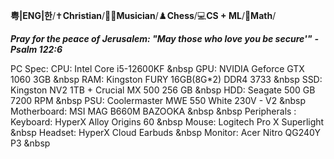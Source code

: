 **粤|ENG|한**/✝️**Christian**/🎸🎹**Musician**/♟️**Chess**/💻**CS + ML**/📐**Math**/

***Pray for the peace of Jerusalem: "May those who love you be secure'"***
***- Psalm 122:6***

PC Spec:
CPU: Intel Core i5-12600KF &nbsp
GPU: NVIDIA Geforce GTX 1060 3GB &nbsp
RAM: Kingston FURY 16GB(8G*2) DDR4 3733 &nbsp
SSD: Kingston NV2 1TB + Crucial MX 500 256 GB &nbsp
HDD: Seagate 500 GB 7200 RPM &nbsp
PSU: Coolermaster MWE 550 White 230V - V2 &nbsp
Motherboard: MSI MAG B660M BAZOOKA &nbsp
&nbsp
Peripherals :
Keyboard: HyperX Alloy Origins 60 &nbsp
Mouse: Logitech Pro X Superlight &nbsp
Headset: HyperX Cloud Earbuds &nbsp
Monitor: Acer Nitro QG240Y P3 &nbsp
